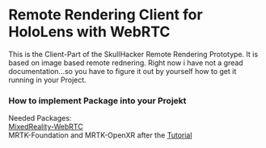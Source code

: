 # Remote Rendering Client for HoloLens with WebRTC
This is the Client-Part of the SkullHacker Remote Rendering Prototype. It is based on image based remote rednering. Right now i have not a gread documentation...so you have to figure it out by yourself how to get it running in your Project.

### How to implement Package into your Projekt
Needed Packages:  
[MixedReality-WebRTC](E:\Studium\BachelorRepo\SkullHacker_HL\plain_MRTK)  
MRTK-Foundation and MRTK-OpenXR after the [Tutorial](https://learn.microsoft.com/en-us/training/modules/learn-mrtk-tutorials/1-5-exercise-configure-resources?tabs=openxr)